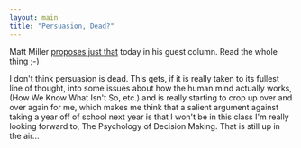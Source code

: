```yaml
---
layout: main
title: "Persuasion, Dead?"
---
```

Matt Miller [proposes just
that](http://www.nytimes.com/2005/06/04/opinion/04miller_oped.html) today in
his guest column. Read the whole thing ;-)

  
I don't think persuasion is dead. This gets, if it is really taken to its
fullest line of thought, into some issues about how the human mind actually
works, (How We Know What Isn't So, etc.) and is really starting to crop up
over and over again for me, which makes me think that a salient argument
against taking a year off of school next year is that I won't be in this class
I'm really looking forward to, The Psychology of Decision Making. That is
still up in the air...

